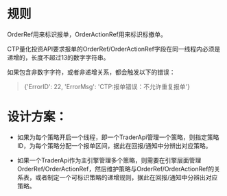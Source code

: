 # 规则

OrderRef用来标识报单，OrderActionRef用来标识标撤单。

CTP量化投资API要求报单的OrderRef/OrderActionRef字段在同一线程内必须是递增的，长度不超过13的数字字符串。

如果包含非数字字符，或者非递增关系，都会触发以下的错误：

>{'ErrorID': 22, 'ErrorMsg': 'CTP:报单错误：不允许重复报单'}

# 设计方案：

* 如果为每个策略开启一个线程，即一个TraderApi管理一个策略，则指定策略ID，为每个策略分配一个报单区间，据此在回报/通知中分辨出对应策略。

* 如果一个TraderApi作为主引擎管理多个策略，则需要在引擎层面管理OrderRef/OrderActionRef，然后维护策略与OrderRef/OrderActionRef的关系表，或者制定一个可标识策略的递增规则，据此在回报/通知中分辨出对应策略。